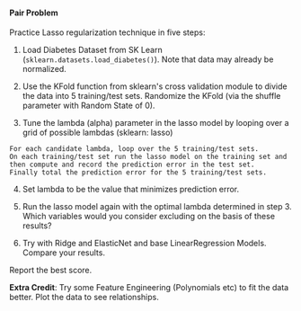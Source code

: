 #### Pair Problem

Practice Lasso regularization technique in five steps:

1) Load Diabetes Dataset from SK Learn (`sklearn.datasets.load_diabetes()`).  Note that data may already be normalized.

2) Use the KFold function from sklearn's cross validation module to divide the data into 5 training/test sets.  Randomize the KFold (via the shuffle parameter with Random State of 0).

3) Tune the lambda (alpha) parameter in the lasso model by looping over a grid of possible lambdas (sklearn: lasso)

```
For each candidate lambda, loop over the 5 training/test sets.  
On each training/test set run the lasso model on the training set and then compute and record the prediction error in the test set.  
Finally total the prediction error for the 5 training/test sets.
```

4) Set lambda to be the value that minimizes prediction error.

5) Run the lasso model again with the optimal lambda determined in step 3. Which variables would you consider excluding on the basis of these results?

6) Try with Ridge and ElasticNet and base LinearRegression Models.  Compare your results.

Report the best score.

**Extra Credit**:  Try some Feature Engineering (Polynomials etc) to fit the data better.  Plot the data to see relationships.

